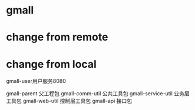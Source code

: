 # gmall
# change from remote

# change from local

gmall-user用户服务8080

gmall-parent 父工程包
gmall-comm-util 公共工具包
gmall-service-util 业务层工具包
gmall-web-util 控制层工具包
gmall-api 接口包